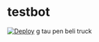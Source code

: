 # testbot
[![Deploy](https://www.herokucdn.com/deploy/button.svg)](https://heroku.com/deploy)
g tau pen beli truck
